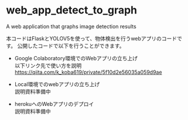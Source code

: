 # web_app_detect_to_graph
A web application that graphs image detection results

本コードはFlaskとYOLOV5を使って、物体検出を行うwebアプリのコードです。
公開したコードで以下を行うことができます。

* Google Colaboratory環境でのWebアプリの立ち上げ<br>
 以下リンク先で使い方を説明<br>
 https://qiita.com/k_koba619/private/5f10d2e56035a059d9ae

* Local環境でのwebアプリの立ち上げ<br>
説明資料準備中

* herokuへのWebアプリのデプロイ<br>
説明資料準備中
